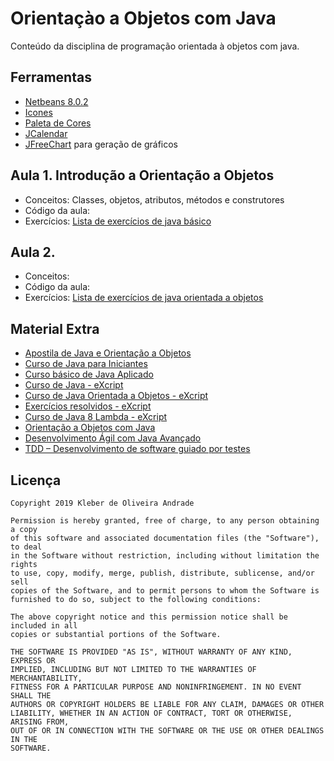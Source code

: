 # Orientaçào a Objetos com Java

Conteúdo da disciplina de programação orientada à objetos com java.

## Ferramentas

-   [Netbeans 8.0.2](https://netbeans.org/downloads/8.0.2/)
-   [Icones](https://www.iconsdb.com/white-icons/)
-   [Paleta de Cores](https://flatuicolors.com/)
-   [JCalendar](https://toedter.com/jcalendar/)
-   [JFreeChart](http://www.jfree.org/jfreechart/) para geração de gráficos

## Aula 1. Introdução a Orientação a Objetos

-   Conceitos: Classes, objetos, atributos, métodos e construtores
-   Código da aula: 
-   Exercícios: [Lista de exercícios de java básico](https://github.com/kleberandrade/aulas-java/blob/master/Exercicios/Lista%20de%20Exercicios%20JAVA%20Basico.pdf)

## Aula 2. 

-   Conceitos: 
-   Código da aula: 
-   Exercícios: [Lista de exercícios de java orientada a objetos](https://github.com/kleberandrade/aulas-java/blob/master/Exercicios/Lista%20de%20Exercicios%20JAVA%20Basico%20POO.pdf)

## Material Extra

-   [Apostila de Java e Orientação a Objetos](https://www.caelum.com.br/apostila-java-orientacao-objetos/)
-   [Curso de Java para Iniciantes](https://www.cursoemvideo.com/course/curso-java-iniciante/)
-   [Curso básico de Java Aplicado](https://www.devmedia.com.br/curso/curso-basico-de-java-aplicado/367)
-   [Curso de Java - eXcript](https://www.youtube.com/watch?v=gsy5GqwWqjw&list=PLesCEcYj003Rfzs39Y4Bs_chpkE276-gD)
-   [Curso de Java Orientada a Objetos - eXcript](https://www.youtube.com/watch?v=ZjPotaffGks&list=PLesCEcYj003RzkQBaNOOl7zwlIGOfeo1y)
-   [Exercícios resolvidos - eXcript](https://www.youtube.com/watch?v=6Co585pjrkw&list=PLesCEcYj003QX6LckjuyANpYpxulv5-39)
-   [Curso de Java 8 Lambda - eXcript](https://www.youtube.com/watch?v=q84ncDh4ln0&list=PLesCEcYj003SbwnNhQ9eyF7IjPlEK0uVg)
-   [Orientação a Objetos com Java](https://www.coursera.org/learn/orientacao-a-objetos-com-java)
-   [Desenvolvimento Ágil com Java Avançado](https://www.coursera.org/learn/desenvolvimento-agil-com-java-avancado)
-   [TDD – Desenvolvimento de software guiado por testes](https://www.coursera.org/learn/tdd-desenvolvimento-de-software-guiado-por-testes)

Licença
----

    Copyright 2019 Kleber de Oliveira Andrade
    
    Permission is hereby granted, free of charge, to any person obtaining a copy
    of this software and associated documentation files (the "Software"), to deal
    in the Software without restriction, including without limitation the rights
    to use, copy, modify, merge, publish, distribute, sublicense, and/or sell
    copies of the Software, and to permit persons to whom the Software is
    furnished to do so, subject to the following conditions:
    
    The above copyright notice and this permission notice shall be included in all
    copies or substantial portions of the Software.
    
    THE SOFTWARE IS PROVIDED "AS IS", WITHOUT WARRANTY OF ANY KIND, EXPRESS OR
    IMPLIED, INCLUDING BUT NOT LIMITED TO THE WARRANTIES OF MERCHANTABILITY,
    FITNESS FOR A PARTICULAR PURPOSE AND NONINFRINGEMENT. IN NO EVENT SHALL THE
    AUTHORS OR COPYRIGHT HOLDERS BE LIABLE FOR ANY CLAIM, DAMAGES OR OTHER
    LIABILITY, WHETHER IN AN ACTION OF CONTRACT, TORT OR OTHERWISE, ARISING FROM,
    OUT OF OR IN CONNECTION WITH THE SOFTWARE OR THE USE OR OTHER DEALINGS IN THE
    SOFTWARE.
